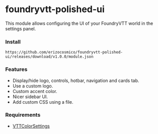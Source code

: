 # foundryvtt-polished-ui

This module allows configuring the UI of your FoundryVTT world in the settings panel.

### Install

```
https://github.com/erizocosmico/foundryvtt-polished-ui/releases/download/v1.0.0/module.json
```

### Features

- Display/hide logo, controls, hotbar, navigation and cards tab.
- Use a custom logo.
- Custom accent color.
- Nicer sidebar UI.
- Add custom CSS using a file.

### Requirements

- [VTTColorSettings](https://github.com/ardittristan/VTTColorSettings)
